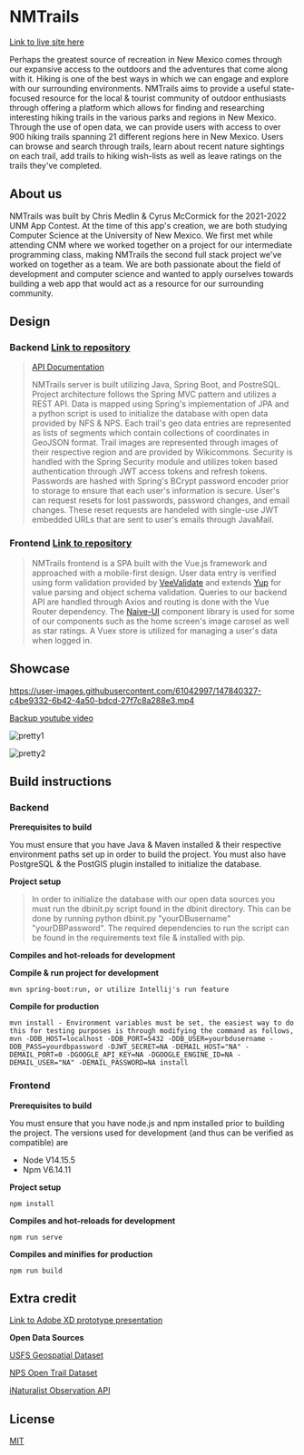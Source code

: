 # NMTrails 

[Link to live site here](https://www.nmtrails.com/)

Perhaps the greatest source of recreation in New Mexico comes through our expansive access to the outdoors and the adventures that come along with it. Hiking is one of the best ways in which we can engage and explore with our surrounding environments.  NMTrails aims to provide a useful state-focused resource for the local & tourist community of outdoor enthusiasts through offering a platform which allows for finding and researching interesting hiking trails in the various parks and regions in New Mexico. Through the use of open data, we can provide users with access to over 900 hiking trails spanning 21 different regions here in New Mexico. Users can browse and search through trails, learn about recent nature sightings on each trail, add trails to hiking wish-lists as well as leave ratings on the trails they've completed.


## About us

NMTrails was built by Chris Medlin & Cyrus McCormick for the 2021-2022 UNM App Contest. At the time of this app's creation, we are both studying Computer Science at the University of New Mexico. We first met while attending CNM where we worked together on a project for our intermediate programming class, making NMTrails the second full stack project we've worked on together as a team. We are both passionate about the field of development and computer science and wanted to apply ourselves towards building a web app that would act as a resource for our surrounding community.

## Design

### **Backend** [Link to repository](https://github.com/cyrusmcc/nmtrails-backend)

>[API Documentation](https://nmtrails-api-docs.readthedocs.io/en/latest/)
>
> NMTrails server is built utilizing Java, Spring Boot, and PostreSQL. Project architecture follows the Spring MVC pattern and utilizes a REST API. Data is mapped using Spring's  implementation of JPA and a python script is used to initialize the database with open data provided by NFS & NPS. Each trail's geo data entries are represented as lists of segments which contain collections of coordinates in GeoJSON format. Trail images are represented through images of their respective region and are provided by Wikicommons. Security is handled with the Spring Security module and utilizes token based authentication through JWT access tokens and refresh tokens. Passwords are hashed with Spring's BCrypt password encoder prior to storage to ensure that each user's information is secure. User's can request resets for lost passwords, password changes, and email changes. These reset requests are handeled with single-use JWT embedded URLs that are sent to user's emails through JavaMail.



### **Frontend** [Link to repository](https://github.com/cyrusmcc/nmtrails-frontend)

>NMTrails frontend is a SPA built with the Vue.js framework and approached with a mobile-first design. User data entry is verified using form validation provided by [VeeValidate](https://github.com/logaretm/vee-validate) and extends [Yup](https://github.com/jquense/yup) for value parsing and object schema validation. Queries to our backend API are handled through Axios and routing is done with the Vue Router dependency. The [Naive-UI](https://github.com/TuSimple/naive-ui) component library is used for some of our components such as the home screen's image carosel as well as star ratings. A Vuex store is utilized for managing a user's data when logged in.

## Showcase

https://user-images.githubusercontent.com/61042997/147840327-c4be9332-6b42-4a50-bdcd-27f7c8a288e3.mp4


[Backup youtube video](https://www.youtube.com/watch?v=tbKLa_n_eaM)

![pretty1](https://user-images.githubusercontent.com/61042997/147841366-d9bb4957-27f6-417b-986b-7204171186bb.png)

![pretty2](https://user-images.githubusercontent.com/61042997/147839287-123d0fef-35bc-4ab2-90d2-3b23fa6e2b71.png)


## Build instructions

### Backend
**Prerequisites to build**

You must ensure that you have Java & Maven installed & their respective environment paths set up in order to build the project. You must also have PostgreSQL & the PostGIS plugin installed to initialize the database.

**Project setup**
>In order to initialize the database with our open data sources you must run the dbinit.py script found in the dbinit directory. This can be done by running python dbinit.py "yourDBusername" "yourDBPassword". The required dependencies to run the script can be found in the requirements text file & installed with pip.

**Compiles and hot-reloads for development**

**Compile & run project for development**
```
mvn spring-boot:run, or utilize Intellij's run feature
```

**Compile for production**
```
mvn install - Environment variables must be set, the easiest way to do this for testing purposes is through modifying the command as follows, 
mvn -DDB_HOST=localhost -DDB_PORT=5432 -DDB_USER=yourbdusername -DDB_PASS=yourdbpassword -DJWT_SECRET=NA -DEMAIL_HOST="NA" -DEMAIL_PORT=0 -DGOOGLE_API_KEY=NA -DGOOGLE_ENGINE_ID=NA -DEMAIL_USER="NA" -DEMAIL_PASSWORD=NA install
```

### Frontend
**Prerequisites to build**

You must ensure that you have node.js and npm installed prior to building the project.
The versions used for development (and thus can be verified as compatible) are
- Node V14.15.5
- Npm V6.14.11

**Project setup**
```
npm install
```

**Compiles and hot-reloads for development**
```
npm run serve
```

**Compiles and minifies for production**
```
npm run build
```


## Extra credit
[Link to Adobe XD prototype presentation](https://xd.adobe.com/view/438468a9-484e-4074-8e07-e363268aa01b-16d7/?fullscreen&hints=off)

**Open Data Sources**

[USFS Geospatial Dataset](https://data-usfs.hub.arcgis.com/datasets/national-forest-system-trails-feature-layer/explore?location=34.853834%2C-105.069815%2C6.32)

[NPS Open Trail Dataset](https://public-nps.opendata.arcgis.com/search?collection=Dataset&q=trail)

[iNaturalist Observation API](https://api.inaturalist.org/v1/docs/)
## License
[MIT](https://choosealicense.com/licenses/mit/)
